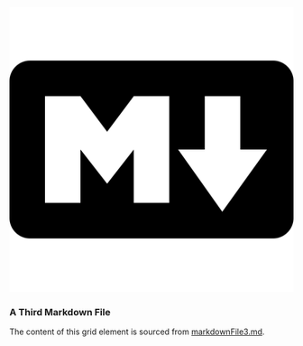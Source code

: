 ![](assets/markdown-logo.png)

### A Third Markdown File

The content of this grid element is sourced from [markdownFile3.md](markdownFile3.md).